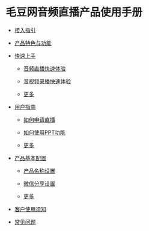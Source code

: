 # 毛豆网音频直播产品使用手册

- [接入指引](./docs/manual/guide.md)

- [产品特色与功能](./docs/quickstart/features.md)

- [快速上手](docs/quickstart/README.md)
  - [音频直播快速体验](docs/quickstart/intro-live.md)

  - [音视频录播快速体验](docs/quickstart/intro-audio.md)

  - [更多](docs/quickstart/README.md)

- [用户指南](docs/manual/README.md)
  - [如何申请直播](docs/manual/how-to-apply-live.md)

  - [如何使用PPT功能](docs/manual/how-to-use-PPT.md)

  - [更多](docs/manual/README.md)

* [产品基本配置](docs/settings/README.md)
  * [产品名称设置](docs/settings/appname-config.md)

  * [微信分享设置](docs/settings/wechat-share-config.md)

  * [更多](docs/settings/README.md)

- [客户使用须知](./docs/custom/README.md)

- [常见问题](./docs/faq/README.md)


<!--
直播互动

创建音频课

创建视频课

手机直播流程

创建专栏

分销

设置后台

设置微信

关于我们
 -->
